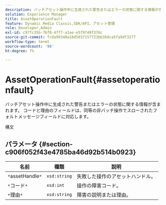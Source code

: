 ```yaml
---
description: バッチアセット操作中に生成された警告またはエラーの状態に関する情報が含まれます。 コードと理由のフィールドは、同等の非バッチ操作でスローされたフォルトメッセージフィールドに対応します。
solution: Experience Manager
title: AssetOperationFault
feature: Dynamic Media Classic,SDK/API，アセット管理
role: Developer,Admin
exl-id: c97fc35b-76f8-4ff7-a1ae-e5f9749f376c
source-git-commit: fcda99340a18d5037157723bb3bdca5fa9df3277
workflow-type: tm+mt
source-wordcount: '98'
ht-degree: 7%

---
```


# AssetOperationFault{#assetoperationfault}

バッチアセット操作中に生成された警告またはエラーの状態に関する情報が含まれます。 コードと理由のフィールドは、同等の非バッチ操作でスローされたフォルトメッセージフィールドに対応します。

構文

## パラメータ {#section-c906f052f43e4785ba46d92b514b0923}

| 名前 | 種類 | 説明 |
|---|---|---|
| `*`assetHandle`*` | `xsd:string` | 失敗した操作のアセットハンドル。 |
| `*`コード`*` | `xsd:int` | 操作の障害コード。 |
| `*`理由`*` | `xsd:string` | 障害の説明または理由。 |
